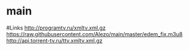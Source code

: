 # main
#Links
http://programtv.ru/xmltv.xml.gz
https://raw.githubusercontent.com/Alezo/main/master/edem_fix.m3u8
http://api.torrent-tv.ru/ttv.xmltv.xml.gz

